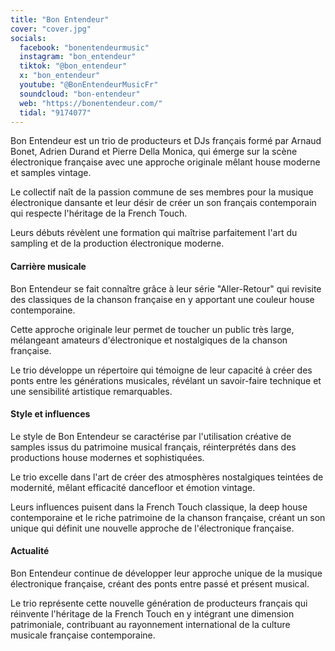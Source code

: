 ```yaml
---
title: "Bon Entendeur"
cover: "cover.jpg"
socials:
  facebook: "bonentendeurmusic"
  instagram: "bon_entendeur"
  tiktok: "@bon_entendeur"
  x: "bon_entendeur"
  youtube: "@BonEntendeurMusicFr"
  soundcloud: "bon-entendeur"
  web: "https://bonentendeur.com/"
  tidal: "9174077"
---
```


Bon Entendeur est un trio de producteurs et DJs français formé par Arnaud Bonet, Adrien Durand et Pierre Della Monica,
qui émerge sur la scène électronique française avec une approche originale mêlant house moderne et samples vintage.

Le collectif naît de la passion commune de ses membres pour la musique électronique dansante et leur désir de créer un
son français contemporain qui respecte l'héritage de la French Touch.

Leurs débuts révèlent une formation qui maîtrise parfaitement l'art du sampling et de la production électronique
moderne.

#### Carrière musicale

Bon Entendeur se fait connaître grâce à leur série "Aller-Retour" qui revisite des classiques de la chanson française en
y apportant une couleur house contemporaine.

Cette approche originale leur permet de toucher un public très large, mélangeant amateurs d'électronique et nostalgiques
de la chanson française.

Le trio développe un répertoire qui témoigne de leur capacité à créer des ponts entre les générations musicales,
révélant un savoir-faire technique et une sensibilité artistique remarquables.

#### Style et influences

Le style de Bon Entendeur se caractérise par l'utilisation créative de samples issus du patrimoine musical français,
réinterprétés dans des productions house modernes et sophistiquées.

Le trio excelle dans l'art de créer des atmosphères nostalgiques teintées de modernité, mêlant efficacité dancefloor et
émotion vintage.

Leurs influences puisent dans la French Touch classique, la deep house contemporaine et le riche patrimoine de la
chanson française, créant un son unique qui définit une nouvelle approche de l'électronique française.

#### Actualité

Bon Entendeur continue de développer leur approche unique de la musique électronique française, créant des ponts entre
passé et présent musical.

Le trio représente cette nouvelle génération de producteurs français qui réinvente l'héritage de la French Touch en y
intégrant une dimension patrimoniale, contribuant au rayonnement international de la culture musicale française
contemporaine.
